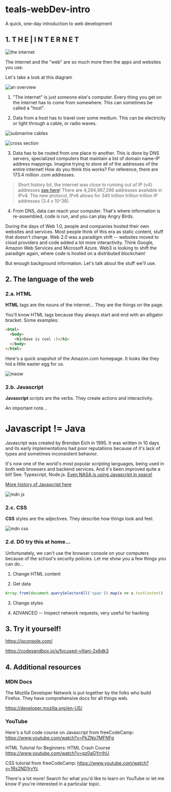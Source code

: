 # teals-webDev-intro
A quick, one-day introduction to web development

## 1. T H E  |  I N T E R N E T

![the internet](https://i.imgur.com/zjwHc.jpg)

The internet and the "web" are so much more then the apps and websites you use. 

Let's take a look at this diagram

![an overview](https://miro.medium.com/max/1400/0*MWZMHpadhLQ3ElJG.jpg)

1. "The internet" is just someone else's computer. Every thing you get on the internet has to come from somewhere. This can sometimes be called a "host".

2. Data from a host has to travel over some medium. This can be electricity or light through a cable, or radio waves.

![submarine cables](./images/submarine-cables.png)

![cross section](https://i.redd.it/pp1m5yr2lh171.jpg)

3. Data has to be routed from one place to another. This is done by DNS servers, specialized computers that maintain a list of domain name-IP address mappings. Imagine trying to store all of the addresses of the entire internet! How do you think this works? For reference, there are 173.4 million .com addresses. 

> Short history bit, the internet was close to running out of IP (v4) addresses [see here](https://www.datacenterdynamics.com/en/opinions/the-ipv4-run-out-one-year-on/)! There are 4,294,967,296 addresses available in IPv4. The new protocol, IPv6 allows for 340 trillion trillion trillion IP addresses (3.4 x 10^38). 

4. From DNS, data can reach your computer. That's where information is re-assembled, code is run, and you can play Angry Birds.

During the days of Web 1.0, people and companies hosted their own websites and services. Most people think of this era as static content, stuff that doesn't change. Web 2.0 was a paradigm shift -- websites moved to cloud providers and code added a lot more interactivity. Think Google, Amazon Web Services and Microsoft Azure. Web3 is looking to shift the paradigm again, where code is hosted on a distributed blockchain!

But enough background information. Let's talk about the stuff we'll use.


## 2. The language of the web 

### 2.a. HTML

**HTML** tags are the nouns of the internet... They are the things on the page.

You'll know HTML tags because they always start and end with an alligator bracket. Some examples:

```html
<html>
  <body>
    <h1>Dave is cool :)</h1>
  </body>
</html>
```

Here's a quick snapshot of the Amazon.com homepage. It looks like they hid a little easter egg for us.

![meow](./images/amazon-homepage.png)

### 2.b. Javascript

**Javascript** scripts are the verbs. They create actions and interactivity.

An important note...

# Javascript != Java

Javascript was created by Brendan Eich in 1995. It was written in 10 days and its early implementations had poor reputations because of it's lack of types and sometimes inconsistent behavior.

It's now one of the world's most popular _scripting_ languages, being used in both web browsers and backend services. And it's been improved quite a bit! See: Typescript, Node.js. [Even NASA is using Javascript in space!](https://openjsf.org/wp-content/uploads/sites/84/2020/02/Case_Study-Node.js-NASA.pdf) 

[More history of Javascript here](https://launchschool.com/books/javascript/read/introduction)

![mdn js](./images/mdn-js.png)

### 2.c. CSS

**CSS** styles are the adjectives. They describe how things look and feel.

![mdn css](./images/mdn-css.png)

### 2.d. DO try this at home...

Unfortunately, we can't use the browser console on your computers because of the school's security policies. Let me show you a few things you can do...

1. Change HTML content

2. Get data

```js
Array.from(document.querySelectorAll('span')).map(x => x.textContent)
```

3. Change styles

4. ADVANCED -- Inspect network requests, very useful for hacking

## 3. Try it yourself!

https://jsconsole.com/

https://codesandbox.io/s/focused-villani-2x6dk3

## 4. Additional resources

### MDN Docs

The Mozilla Developer Network is put together by the folks who build Firefox. They have comprehensive docs for all things web.

https://developer.mozilla.org/en-US/

### YouTube

Here's a full code course on Javascript from freeCodeCamp: https://www.youtube.com/watch?v=PkZNo7MFNFg

HTML Tutorial for Beginners: HTML Crash Course https://www.youtube.com/watch?v=qz0aGYrrlhU

CSS tutorial from freeCodeCamp: https://www.youtube.com/watch?v=1Rs2ND1ryYc

There's a lot more! Search for what you'd like to learn on YouTube or let me know if you're interested in a particular topic.
